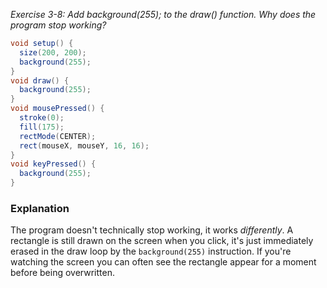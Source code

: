 _Exercise 3-8: Add background(255); to the draw() function. Why does the program stop working?_

```java
void setup() {
  size(200, 200);
  background(255);
}
void draw() {
  background(255);
}
void mousePressed() {
  stroke(0);
  fill(175);
  rectMode(CENTER);
  rect(mouseX, mouseY, 16, 16);
}
void keyPressed() {
  background(255);
}
```

### Explanation ###

The program doesn't technically stop working, it works *differently*. A rectangle is still drawn on the screen when you click, it's just immediately erased in the draw loop by the ```background(255)``` instruction. If you're watching the screen you can often see the rectangle appear for a moment before being overwritten.
